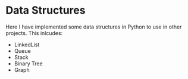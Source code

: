 # Data Structures
Here I have implemented some data structures in Python to use in other projects. 
This inlcudes:
- LinkedList
- Queue
- Stack
- Binary Tree
- Graph
